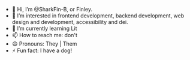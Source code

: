 - 👋 Hi, I’m @SharkFin-B, or Finley.
- 👀 I’m interested in frontend development, backend development, web design and development, accessibility and dei.
- 🌱 I’m currently learning Lit
- 📫 How to reach me: don't
- 😄 Pronouns: They | Them
- ⚡ Fun fact: I have a dog!

<!---
SharkFin-B/SharkFin-B is a ✨ special ✨ repository because its `README.md` (this file) appears on your GitHub profile.
You can click the Preview link to take a look at your changes.
--->
